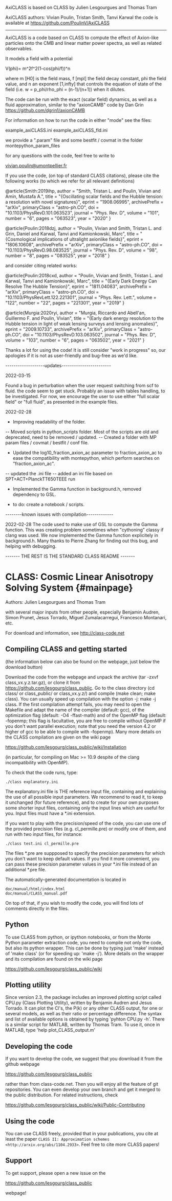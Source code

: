 AxiCLASS is based on CLASS by Julien Lesgourgues and Thomas Tram

AxiCLASS authors: Vivian Poulin, Tristan Smith, Tanvi Karwal
the code is available at https://github.com/PoulinV/AxiCLASS



-------------------------------------------------------

AxiCLASS is a code based on CLASS to compute the effect of Axion-like
particles onto the CMB and linear matter power spectra, as well as related
observables.

It models a field with a potential

V(phi)= m^2f^2(1-cos(phi/f))^n

where m [H0] is the field mass, f [mpl] the field decay constant, phi the field value, 
and n an exponent [1,infty] that controls the equation of state of the field (i.e.
w = p_phi/rho_phi = (n-1)/(n+1)) when it dilutes.

The code can be run with the exact (scalar field) dynamics, as well as a fluid
approximation, similar to the "axionCAMB" code by Dan Grin https://github.com/dgrin1/axionCAMB

For information on how to run the code in either "mode" see the files:

example_axiCLASS.ini
example_axiCLASS_fld.ini


we provide a ".param" file and some bestfit / covmat in the folder 
montepython_param_files

for any questions with the code, feel free to write to 

vivian.poulin@umontpellier.fr

If you use the code, (on top of standard CLASS citations), 
please cite the following works (to which we refer for all relevant definitions)


@article{Smith:2019ihp,
    author = "Smith, Tristan L. and Poulin, Vivian and Amin, Mustafa A.",
    title = "{Oscillating scalar fields and the Hubble tension: a resolution with novel signatures}",
    eprint = "1908.06995",
    archivePrefix = "arXiv",
    primaryClass = "astro-ph.CO",
    doi = "10.1103/PhysRevD.101.063523",
    journal = "Phys. Rev. D",
    volume = "101",
    number = "6",
    pages = "063523",
    year = "2020"
}


@article{Poulin:2018dzj,
    author = "Poulin, Vivian and Smith, Tristan L. and Grin, Daniel and Karwal, Tanvi and Kamionkowski, Marc",
    title = "{Cosmological implications of ultralight axionlike fields}",
    eprint = "1806.10608",
    archivePrefix = "arXiv",
    primaryClass = "astro-ph.CO",
    doi = "10.1103/PhysRevD.98.083525",
    journal = "Phys. Rev. D",
    volume = "98",
    number = "8",
    pages = "083525",
    year = "2018"
}


and consider citing related works:

@article{Poulin:2018cxd,
    author = "Poulin, Vivian and Smith, Tristan L. and Karwal, Tanvi and Kamionkowski, Marc",
    title = "{Early Dark Energy Can Resolve The Hubble Tension}",
    eprint = "1811.04083",
    archivePrefix = "arXiv",
    primaryClass = "astro-ph.CO",
    doi = "10.1103/PhysRevLett.122.221301",
    journal = "Phys. Rev. Lett.",
    volume = "122",
    number = "22",
    pages = "221301",
    year = "2019"
}

@article{Murgia:2020ryi,
    author = "Murgia, Riccardo and Abell\'an, Guillermo F. and Poulin, Vivian",
    title = "{Early dark energy resolution to the Hubble tension in light of weak lensing surveys and lensing anomalies}",
    eprint = "2009.10733",
    archivePrefix = "arXiv",
    primaryClass = "astro-ph.CO",
    doi = "10.1103/PhysRevD.103.063502",
    journal = "Phys. Rev. D",
    volume = "103",
    number = "6",
    pages = "063502",
    year = "2021"
}

Thanks a lot for using the code!
It is still consider "work in progress" so, our apologies if it is not as user-friendly and bug-free as we'd like.


-------------------updates------------------------

2022-03-15

Found a bug in perturbation when the user request switching from scf to fluid. the code seem to get stuck.
Probably an issue with tables handling, to be investigated. 
For now, we encourage the user to use either "full scalar field" or "full fluid", as presented in the 
example files.


2022-02-28

* Improving readability of the folder. 

-- Moved scripts in python_scripts folder. Most of the scripts are old and deprecated, need to be removed / updated.
-- Created a folder with MP param files / covmat / bestfit / conf file.

* Updated the log10_fraction_axion_ac parameter to fraction_axion_ac to ease the compatibility with montepython, which perform searches on "fraction_axion_ac".

-- updated the .ini file
-- added an ini file based on SPT+ACT+PlanckTT650TEEE run

* Implemented the Gamma function in background.h, removed dependency to GSL.

* to do: create a notebook / scripts.


--------known issues with compilation-------------

2022-02-28
The code used to make use of GSL to compute the Gamma function. This was creating problem sometimes when "cythoning" classy if clang was used.
We now implemented the Gamma function explicitely in background.h. Many thanks to Pierre Zhang for finding out this bug, and helping with debugging.

------- THE REST IS THE STANDARD CLASS README -------


CLASS: Cosmic Linear Anisotropy Solving System  {#mainpage}
==============================================

Authors: Julien Lesgourgues and Thomas Tram

with several major inputs from other people, especially Benjamin
Audren, Simon Prunet, Jesus Torrado, Miguel Zumalacarregui, Francesco
Montanari, etc.

For download and information, see http://class-code.net

Compiling CLASS and getting started
-----------------------------------

(the information below can also be found on the webpage, just below
the download button)

Download the code from the webpage and unpack the archive (tar -zxvf
class_vx.y.z.tar.gz), or clone it from
https://github.com/lesgourg/class_public. Go to the class directory
(cd class/ or class_public/ or class_vx.y.z/) and compile (make clean;
make class). You can usually speed up compilation with the option -j:
make -j class. If the first compilation attempt fails, you may need to
open the Makefile and adapt the name of the compiler (default: gcc),
of the optimization flag (default: -O4 -ffast-math) and of the OpenMP
flag (default: -fopenmp; this flag is facultative, you are free to
compile without OpenMP if you don't want parallel execution; note that
you need the version 4.2 or higher of gcc to be able to compile with
-fopenmp). Many more details on the CLASS compilation are given on the
wiki page

https://github.com/lesgourg/class_public/wiki/Installation

(in particular, for compiling on Mac >= 10.9 despite of the clang
incompatibility with OpenMP).

To check that the code runs, type:

    ./class explanatory.ini

The explanatory.ini file is THE reference input file, containing and
explaining the use of all possible input parameters. We recommend to
read it, to keep it unchanged (for future reference), and to create
for your own purposes some shorter input files, containing only the
input lines which are useful for you. Input files must have a *.ini
extension.

If you want to play with the precision/speed of the code, you can use
one of the provided precision files (e.g. cl_permille.pre) or modify
one of them, and run with two input files, for instance:

    ./class test.ini cl_permille.pre

The files *.pre are suppposed to specify the precision parameters for
which you don't want to keep default values. If you find it more
convenient, you can pass these precision parameter values in your *.ini
file instead of an additional *.pre file.

The automatically-generated documentation is located in

    doc/manual/html/index.html
    doc/manual/CLASS_manual.pdf

On top of that, if you wish to modify the code, you will find lots of
comments directly in the files.

Python
------

To use CLASS from python, or ipython notebooks, or from the Monte
Python parameter extraction code, you need to compile not only the
code, but also its python wrapper. This can be done by typing just
'make' instead of 'make class' (or for speeding up: 'make -j'). More
details on the wrapper and its compilation are found on the wiki page

https://github.com/lesgourg/class_public/wiki

Plotting utility
----------------

Since version 2.3, the package includes an improved plotting script
called CPU.py (Class Plotting Utility), written by Benjamin Audren and
Jesus Torrado. It can plot the Cl's, the P(k) or any other CLASS
output, for one or several models, as well as their ratio or percentage
difference. The syntax and list of available options is obtained by
typing 'pyhton CPU.py -h'. There is a similar script for MATLAB,
written by Thomas Tram. To use it, once in MATLAB, type 'help
plot_CLASS_output.m'

Developing the code
--------------------

If you want to develop the code, we suggest that you download it from
the github webpage

https://github.com/lesgourg/class_public

rather than from class-code.net. Then you will enjoy all the feature
of git repositories. You can even develop your own branch and get it
merged to the public distribution. For related instructions, check

https://github.com/lesgourg/class_public/wiki/Public-Contributing

Using the code
--------------

You can use CLASS freely, provided that in your publications, you cite
at least the paper `CLASS II: Approximation schemes <http://arxiv.org/abs/1104.2933>`. Feel free to cite more CLASS papers!

Support
-------

To get support, please open a new issue on the

https://github.com/lesgourg/class_public

webpage!
